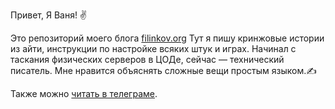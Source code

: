 Привет, Я Ваня! ✌

Это репозиторий моего блога [filinkov.org](https://filinkov.org)
Тут я пишу кринжовые истории из айти, инструкции по настройке всяких штук и играх. 
Начинал с таскания физических серверов в ЦОДе, сейчас — технический писатель. Мне нравится объяснять сложные вещи простым языком.✍

Также можно [читать в телеграме](https://t.me/Press_Any).
